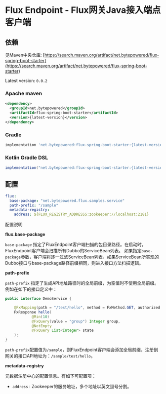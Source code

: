 # Flux Endpoint - Flux网关Java接入端点客户端

## 依赖

见Maven中央仓库: [https://search.maven.org/artifact/net.bytepowered/flux-spring-boot-starter](https://search.maven.org/artifact/net.bytepowered/flux-spring-boot-starter)

Latest version: `0.0.2`

### Apache maven

```xml
<dependency>
  <groupId>net.bytepowered</groupId>
  <artifactId>flux-spring-boot-starter</artifactId>
  <version>{latest-version}</version>
</dependency>
```

### Gradle

```groovy
implementation 'net.bytepowered:flux-spring-boot-starter:{latest-version}'
```

### Kotlin Gradle DSL

```groovy
implementation("net.bytepowered:flux-spring-boot-starter:{latest-version}")
```

## 配置

```yaml
flux:
  base-package: "net.bytepowered.flux.samples.service"
  path-prefix: "/sample"
  metadata-registry:
    address: ${FLUX_REGISTRY_ADDRESSS:zookeeper://localhost:2181}
```

配置说明

**flux.base-package**

`base-package` 指定了FluxEndpoint客户端扫描的包目录路径。在启动时，FluxEndpoint客户端会扫描所有Dubbo的ServiceBean列表。
如果指定`base-package`参数，客户端将逐一过滤ServiceBean列表，如果ServiceBean所实现的Dubbo接口与base-package路径前缀相同，则进入接口方法扫描逻辑。

**path-prefix**

`path-prefix` 指定了生成API地址路径时的全局前缀，为空值时不使用全局前缀。例如在如下的接口定义中：

```java
public interface DemoService {

    @FxMapping(path = "/test/hello", method = FxMethod.GET, authorized = false)
    FxResponse hello(
            @Min(10)
            @FxQuery(value = "group") Integer group,
            @NotEmpty
            @FxQuery List<Integer> state
    );
}
```

`path-prefix`配置值为`/sample`，则FluxEndpoint客户端会添加全局前缀，注册到网关的接口API地址为：`/sample/test/hello`。

**metadata-registry**

元数据注册中心的配置信息。有如下可配置项：

- `address` : Zookeeper的服务地址，多个地址以英文逗号分割。